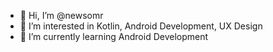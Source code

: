 - 👋 Hi, I’m @newsomr
- 👀 I’m interested in Kotlin, Android Development, UX Design
- 🌱 I’m currently learning Android Development

<!---
newsomr/newsomr is a ✨ special ✨ repository because its `README.md` (this file) appears on your GitHub profile.
You can click the Preview link to take a look at your changes.
--->
